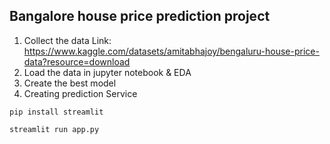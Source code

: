 ##  Bangalore house price prediction project
1. Collect the data
Link: https://www.kaggle.com/datasets/amitabhajoy/bengaluru-house-price-data?resource=download
2. Load the data in jupyter notebook & EDA
3. Create the best model
4. Creating prediction Service

```
pip install streamlit
```
```
streamlit run app.py
```
